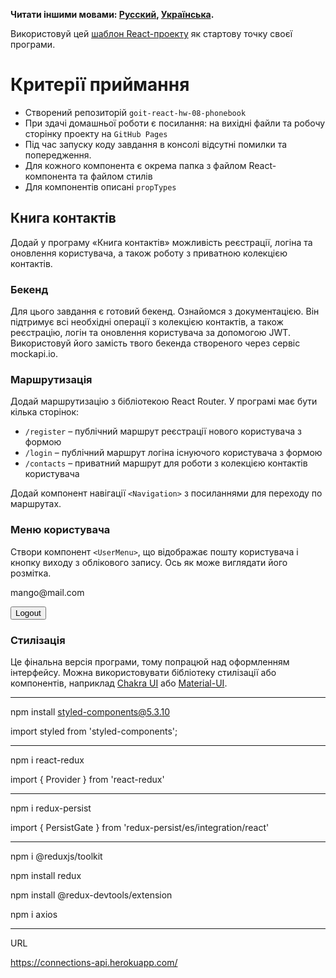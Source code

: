 **Читати іншими мовами: [Русский](README.md), [Українська](README.ua.md).**

Використовуй цей
[шаблон React-проекту](https://github.com/goitacademy/react-homework-template#readme)
як стартову точку своєї програми.

# Критерії приймання

- Створений репозиторій `goit-react-hw-08-phonebook`
- При здачі домашньої роботи є посилання: на вихідні файли та робочу сторінку
  проекту на `GitHub Pages`
- Під час запуску коду завдання в консолі відсутні помилки та попередження.
- Для кожного компонента є окрема папка з файлом React-компонента та файлом
  стилів
- Для компонентів описані `propTypes`

## Книга контактів

Додай у програму «Книга контактів» можливість реєстрації, логіна та оновлення
користувача, а також роботу з приватною колекцією контактів.

### Бекенд

Для цього завдання є готовий бекенд. Ознайомся з документацією. Він підтримує
всі необхідні операції з колекцією контактів, а також реєстрацію, логін та
оновлення користувача за допомогою JWT. Використовуй його замість твого бекенда
створеного через сервіс mockapi.io.

### Маршрутизація

Додай маршрутизацію з бібліотекою React Router. У програмі має бути кілька
сторінок:

- `/register` – публічний маршрут реєстрації нового користувача з формою
- `/login` – публічний маршрут логіна існуючого користувача з формою
- `/contacts` – приватний маршрут для роботи з колекцією контактів користувача

Додай компонент навігації `<Navigation>` з посиланнями для переходу по
маршрутах.

### Меню користувача

Створи компонент `<UserMenu>`, що відображає пошту користувача і кнопку виходу з
облікового запису. Ось як може виглядати його розмітка.

<div>
  <p>mango@mail.com</p>
  <button>Logout</button>
</div>

### Стилізація

Це фінальна версія програми, тому попрацюй над оформленням інтерфейсу. Можна
використовувати бібліотеку стилізації або компонентів, наприклад
[Chakra UI](https://chakra-ui.com/) або [Material-UI](https://material-ui.com/).

---

npm install styled-components@5.3.10

import styled from 'styled-components';

---

npm i react-redux

import { Provider } from 'react-redux'

---

npm i redux-persist

import { PersistGate } from 'redux-persist/es/integration/react'

---

npm i @reduxjs/toolkit

npm install redux

npm install @redux-devtools/extension

npm i axios

---

URL

https://connections-api.herokuapp.com/
